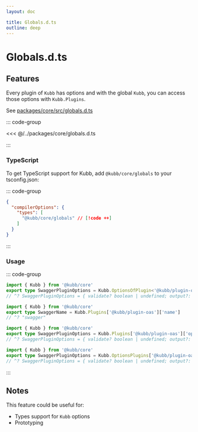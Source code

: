 ```yaml
---
layout: doc

title: Globals.d.ts
outline: deep
---
```


# Globals.d.ts

## Features

Every plugin of `Kubb` has options and with the global `Kubb`, you can access those options with `Kubb.Plugins`.

See [packages/core/src/globals.d.ts](https://github.com/kubb-labs/kubb/blob/main/packages/core/globals.d.ts)

::: code-group

<<< @/../packages/core/globals.d.ts

:::

### TypeScript

To get TypeScript support for Kubb, add `@kubb/core/globals` to your tsconfig.json:

::: code-group

```json [tsconfig.json]
{
  "compilerOptions": {
    "types": [
      "@kubb/core/globals" // [!code ++]
    ]
  }
}
```

:::

### Usage
::: code-group

```typescript [Kubb.OptionsOfPlugin]
import { Kubb } from '@kubb/core'
export type SwaggerPluginOptions = Kubb.OptionsOfPlugin<'@kubb/plugin-oas'>
// ^? SwaggerPluginOptions = { validate? boolean | undefined; output?: string | false | undefined...}
```

```typescript [Kubb.Plugins name]
import { Kubb } from '@kubb/core'
export type SwaggerName = Kubb.Plugins['@kubb/plugin-oas']['name']
// ^? "swagger"
```

```typescript [Kubb.Plugins options]
import { Kubb } from '@kubb/core'
export type SwaggerPluginOptions = Kubb.Plugins['@kubb/plugin-oas']['options']
// ^? SwaggerPluginOptions = { validate? boolean | undefined; output?: string | false | undefined...}
```

```typescript [Kubb.OptionsPlugins]
import { Kubb } from '@kubb/core'
export type SwaggerPluginOptions = Kubb.OptionsPlugins['@kubb/plugin-oas']['options']
// ^? SwaggerPluginOptions = { validate? boolean | undefined; output?: string | false | undefined...}
```

:::

## Notes

This feature could be useful for:

- Types support for `Kubb` options
- Prototyping

